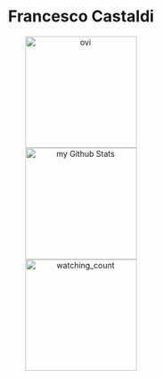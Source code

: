 #         <div align="center">    Francesco Castaldi </div>

<div align="center">
    <img src="https://github-readme-stats.vercel.app/api/top-langs?username=Francesco.Castaldi&show_icons=true&locale=en&layout=compact&theme=chartreuse-dark" alt="ovi" height="200" />
    <br />
    <img align="center" src="https://github-readme-stats.vercel.app/api?username=madushadhanushka&include_all_commits=true&count_private=true&show_icons=true&line_height=20&title_color=2B5BBD&icon_color=1124BB&text_color=A1A1A1&bg_color=0,000000,130F40" alt="my Github Stats" height="200"/>
    <br />
    <img src="https://widgetbite.com/stats/{random-guid}" alt="watching_count" height="200"/>
</div>
